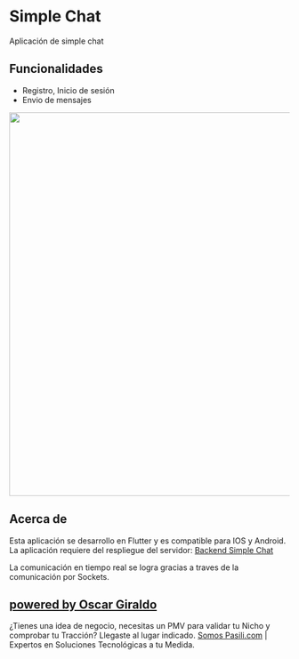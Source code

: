 # Simple Chat

Aplicación de simple chat

## Funcionalidades
- Registro, Inicio de sesión
- Envio de mensajes

<img src="https://firebasestorage.googleapis.com/v0/b/gvoscar-4686d.appspot.com/o/res%2FSimple-Chat.gif?alt=media&token=d44770e8-5db7-4ce8-965f-2bf988e2b8b5" width="540" height="690" />


## Acerca de

Esta aplicación se desarrollo en Flutter y es compatible para IOS y Android.
La aplicación requiere del respliegue del servidor: [Backend Simple Chat](https://github.com/GV-Oscar/simple_chat_backend)

La comunicación en tiempo real se logra gracias a traves de la comunicación por Sockets.

## [powered by Oscar Giraldo](https://www.linkedin.com/in/gvoscar20/)

¿Tienes una idea de negocio, necesitas un PMV para validar tu Nicho y comprobar tu Tracción? Llegaste al lugar indicado. [Somos Pasili.com](https://www.pasili.com/) | Expertos en Soluciones Tecnológicas a tu Medida.
